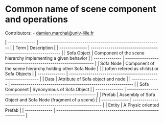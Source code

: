 Common name of scene component and operations
=============================================

Contributors:
    - damien.marchal@univ-lille.fr


| -------------- | -------------------------------------------------------------- |
| Term           | Description                                                    |
| -------------- | -------------------------------------------------------------- |
| Sofa Object    | Component of the scene hierarchy implementing a given behavior |
| -------------- | -------------------------------------------------------------- |
| Sofa Node      | Component of the scene hierarchy holding other Sofa Node       |
|                | (often refered as childs) or Sofa Objects                      |
| -------------- | -------------------------------------------------------------- |
| Data           | Attribute of Sofa object and node                              |
| -------------- | -------------------------------------------------------------- |
| Sofa Component | Synonymous of Sofa Object                                      |
| -------------- | -------------------------------------------------------------- |
| Prefab         | Assembly of Sofa Object and Sofa Node (fragment of a scene)    |
| -------------- | -------------------------------------------------------------- |
| Entity         | A Physic oriented Prefab                                       |
| -------------- | -------------------------------------------------------------- |